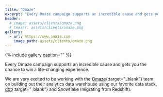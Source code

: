```yaml
---
title: "Omaze"
excerpt: "Every Omaze campaign supports an incredible cause and gets you the chance to win a life-changing experience."
header:
  # image: assets/clients/omaze.png
  # teaser: assets/clients/omaze.png
gallery:
  - url: https://www.omaze.com
    image_path: assets/clients/omaze.png
---
```


{% include gallery caption="" %}

Every Omaze campaign supports an incredible cause and gets you the chance to win a life-changing experience.

We are very excited to be working with the [Omaze](https://www.omaze.com){:target="_blank"} team on building out their analytics data warehouse using our favorite data stack, [dbt](https://www.getdbt.com/){:target="_blank"} and Snowflake (migrating from Redshift).

